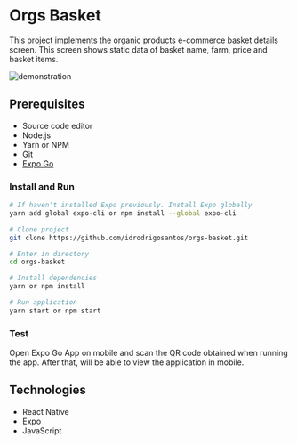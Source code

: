 # Orgs Basket

This project implements the organic products e-commerce basket details screen. This screen shows static data of basket name, farm, price and basket items.

![demonstration](https://user-images.githubusercontent.com/23555768/174496450-c878124d-b847-485a-8c66-f50f634a3f2e.gif)

## Prerequisites

* Source code editor
* Node.js
* Yarn or NPM
* Git
* [Expo Go](https://expo.dev/client)

### Install and Run

```bash
# If haven't installed Expo previously. Install Expo globally
yarn add global expo-cli or npm install --global expo-cli

# Clone project
git clone https://github.com/idrodrigosantos/orgs-basket.git

# Enter in directory
cd orgs-basket

# Install dependencies
yarn or npm install

# Run application
yarn start or npm start
```

### Test

Open Expo Go App on mobile and scan the QR code obtained when running the app. After that, will be able to view the application in mobile.

## Technologies

* React Native
* Expo
* JavaScript

